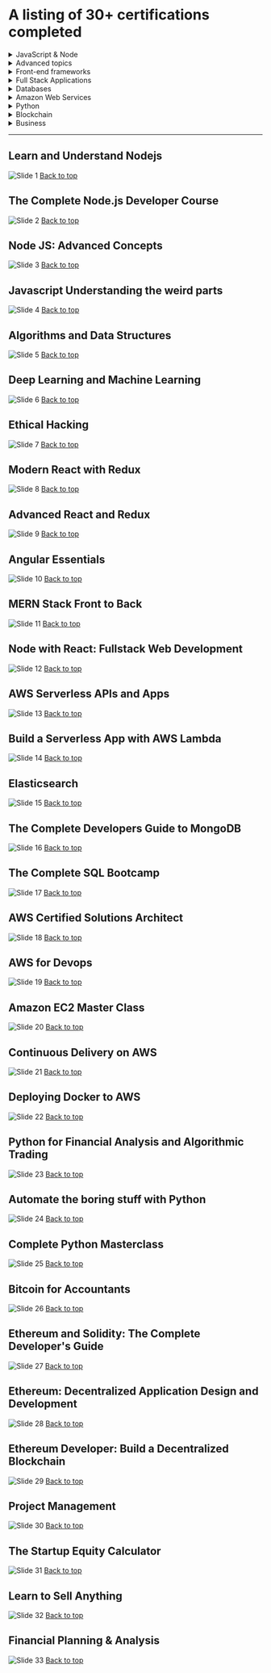 # A listing of 30+ certifications completed

<details>
  <summary> JavaScript & Node</summary>

- [Learn and Understand Node.js](#user-content-learn-and-understand-nodejs)
- [The Complete Node.js Developer Course](#user-content-the-complete-nodejs-developer-course)
- [Node JS Advanced Concepts](#user-content-node-js-advanced-concepts)
- [Javascript Understanding the weird parts](#user-content-javascript-understanding-the-weird-parts)
- [Algorithms and Data Structures](#user-content-algorithms-and-data-structures)

</details>

<details>
  <summary> Advanced topics </summary>

- [Deep Learning and Machine Learning](#user-content-deep-learning-and-machine-learning)
- [Ethical Hacking](#user-content-ethical-hacking)

</details>

<details>
  <summary> Front-end frameworks</summary>

- [Modern React with Redux](#user-content-modern-react-with-redux)
- [Advanced React and Redux](#user-content-advanced-react-and-redux)
- [Angular Essentials](#user-content-angular-essentials)

</details>

<details>
  <summary> Full Stack Applications </summary>

- [MERN Stack Front to Back](#user-content-mern-stack-front-to-back)
- [Node with React: Fullstack Web Development](#user-content-node-with-react-fullstack-web-development)
- [AWS Serverless APIs and Apps](#user-content-aws-serverless-apis-and-apps)
- [Build a Serverless App with AWS Lambda](#user-content-build-a-serverless-app-with-aws-lambda)

</details>

<details>
  <summary> Databases </summary>

- [Elasticsearch](#user-content-elasticsearch)
- [The Complete Developers Guide to MongoDB](#user-content-the-complete-developers-guide-to-mongodb)
- [The Complete SQL Bootcamp](#user-content-the-complete-sql-bootcamp)

</details>

<details>
  <summary> Amazon Web Services </summary>

- [AWS Certified Solutions Architect](#user-content-aws-certified-solutions-architect)
- [AWS for Devops](#user-content-aws-for-devops)
- [Amazon EC2 Master Class](#user-content-amazon-ec2-master-class)
- [Continuous Delivery on AWS](#user-content-continuous-delivery-on-aws)
- [Deploying Docker to AWS](#user-content-deploying-docker-to-aws)


</details>

<details>

  <summary> Python</summary>

- [Algorithmic Trading](#user-content-python-for-financial-analysis-and-algorithmic-trading)
- [Automate the boring stuff with Python](#user-content-automate-the-boring-stuff-with-python)
- [Complete Python Masterclass](#user-content-complete-python-masterclass)

</details>

<details>

  <summary> Blockchain</summary>
  
- [Bitcoin for Accountants](#user-content-bitcoin-for-accountants)
- [Ethereum and Solidity: The Complete Developer's Guide](#user-content-ethereum-and-solidity-the-complete-developers-guide)
- [Ethereum: Decentralized Application Design and Development](#user-content-ethereum-decentralized-application-design-and-development)
- [Ethereum Developer: Build a Decentralized Blockchain](#user-content-ethereum-developer-build-a-decentralized-blockchain)

</details>

<details>

  <summary> Business</summary>

- [Project Management](#user-content-the-startup-equity-calculator)
- [The Startup Equity Calculator](#user-content-the-startup-equity-calculator)
- [Learn to Sell Anything](#user-content-learn-to-sell-anything)
- [Financial Planning & Analysis](#user-content-financial-planning--analysis)


</details>

<hr>

## Learn and Understand Nodejs

![Slide 1](certificates/Learn_and_Understand_Nodejs.jpg)
<a href="#top">Back to top</a>

## The Complete Node.js Developer Course

![Slide 2](certificates/The_complete_Node.js_developer_course.jpg)
<a href="#top">Back to top</a>

## Node JS: Advanced Concepts

![Slide 3](certificates/Node_JS_Advanced_Concepts.jpg)
<a href="#top">Back to top</a>

## Javascript Understanding the weird parts

![Slide 4](certificates/Javascript_Understanding_the_weird_parts.jpg)
<a href="#top">Back to top</a>

## Algorithms and Data Structures

![Slide 5](certificates/Algorithms_and_Data_Structures.jpg)
<a href="#top">Back to top</a>

## Deep Learning and Machine Learning

![Slide 6](certificates/Deep_Learning_and_Machine_Learning.jpg)
<a href="#top">Back to top</a>

## Ethical Hacking

![Slide 7](certificates/Ethical_Hacking.jpg)
<a href="#top">Back to top</a>

## Modern React with Redux

![Slide 8](certificates/Modern_React_with_Redux.jpg)
<a href="#top">Back to top</a>

## Advanced React and Redux

![Slide 9](certificates/Advanced_React_and_Redux.jpg)
<a href="#top">Back to top</a>

## Angular Essentials

![Slide 10](certificates/Angular_Essentials.jpg)
<a href="#top">Back to top</a>

## MERN Stack Front to Back

![Slide 11](certificates/MERN_Stack_Front_To_Back.jpg)
<a href="#top">Back to top</a>

## Node with React: Fullstack Web Development

![Slide 12](certificates/Node_with_React_Fullstack_Web_Development.jpg)
<a href="#top">Back to top</a>

## AWS Serverless APIs and Apps

![Slide 13](certificates/AWS_Serverless_APIs_and_Apps.jpg)
<a href="#top">Back to top</a>

## Build a Serverless App with AWS Lambda

![Slide 14](certificates/Build_a_Serverless_App_with_AWS_Lambda.jpg)
<a href="#top">Back to top</a>

## Elasticsearch

![Slide 15](certificates/Elasticsearch.jpg)
<a href="#top">Back to top</a>

## The Complete Developers Guide to MongoDB

![Slide 16](certificates/The_Complete_Developers_Guide_to_MongoDB.jpg)
<a href="#top">Back to top</a>

## The Complete SQL Bootcamp

![Slide 17](certificates/The_Complete_SQL_Bootcamp.jpg)
<a href="#top">Back to top</a>

## AWS Certified Solutions Architect

![Slide 18](certificates/AWS_Certified_Solutions_Architect.jpg)
<a href="#top">Back to top</a>

## AWS for Devops

![Slide 19](certificates/AWS_for_Devops.png)
<a href="#top">Back to top</a>

## Amazon EC2 Master Class

![Slide 20](certificates/Amazon_EC2_Master_Class.jpg)
<a href="#top">Back to top</a>

## Continuous Delivery on AWS

![Slide 21](certificates/Continuous_Delivery_on_AWS.jpg)
<a href="#top">Back to top</a>

## Deploying Docker to AWS

![Slide 22](certificates/Deploying_Docker_to_AWS.png)
<a href="#top">Back to top</a>

## Python for Financial Analysis and Algorithmic Trading

![Slide 23](certificates/Python_for_Financial_Analysis_and_Algorithmic_Trading.jpg)
<a href="#top">Back to top</a>

## Automate the boring stuff with Python

![Slide 24](certificates/Automate_the_boring_stuff_with_Python.jpg)
<a href="#top">Back to top</a>

## Complete Python Masterclass

![Slide 25](certificates/Complete_Python_Masterclass.jpg)
<a href="#top">Back to top</a>

## Bitcoin for Accountants

![Slide 26](certificates/Bitcoin_for_Accountants.jpg)
<a href="#top">Back to top</a>

## Ethereum and Solidity: The Complete Developer's Guide

![Slide 27](certificates/Ethereum_and_Solidity_the_Complete_Developers_Guide.jpg)
<a href="#top">Back to top</a>

## Ethereum: Decentralized Application Design and Development

![Slide 28](certificates/Ethereum_Decentralized_Application_Design_and_Development.jpg)
<a href="#top">Back to top</a>

## Ethereum Developer: Build a Decentralized Blockchain

![Slide 29](certificates/Ethereum_Developer_Build_A_Decentralised_Blockchain.jpg)
<a href="#top">Back to top</a>

## Project Management

![Slide 30](certificates/Project_Management.jpg)
<a href="#top">Back to top</a>

## The Startup Equity Calculator

![Slide 31](certificates/The_Startup_Equity_Calculator.jpg)
<a href="#top">Back to top</a>

## Learn to Sell Anything

![Slide 32](certificates/Learn-to-Sell-Anything.jpg)
<a href="#top">Back to top</a>

## Financial Planning & Analysis

![Slide 33](certificates/Financial_planning_analysis.jpg)
<a href="#top">Back to top</a>

